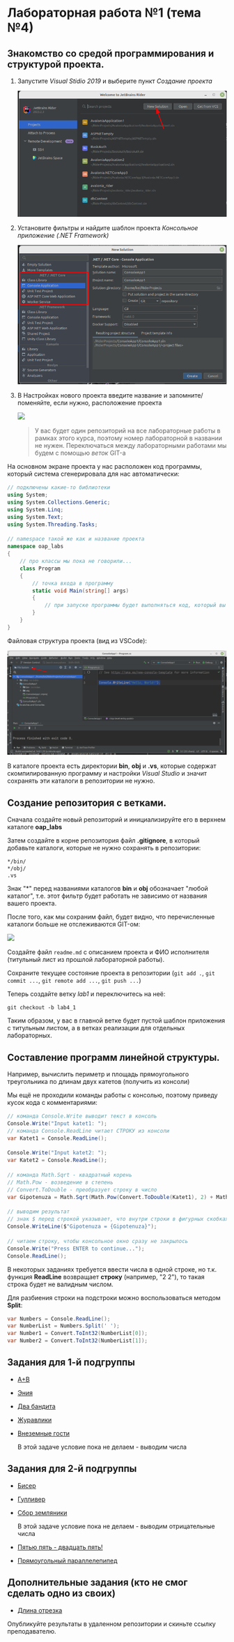 # Лабораторная работа №1 (тема №4)

## Знакомство со средой программирования и структурой проекта. 

1. Запустите *Visual Stidio 2019* и выберите пункт *Создание проекта*

    ![](../img/04013.png)

2. Установите фильтры и найдите шаблон проекта *Консольное приложение (.NET Framework)*

    ![](../img/04014.png)

3. В Настройках нового проекта введите название и запомните/поменяйте, если нужно, расположение проекта

    ![](../img/04015.png)

    >У вас будет один репозиторий на все лабораторные работы в рамках этого курса, поэтому номер лабораторной в названии не нужен. Переключаться между лабораторными работами мы будем с помощью *веток* GIT-а

На основном экране проекта у нас расположен код программы, который система сгенерировала для нас автоматически:

```cs
// подключены какие-то библиотеки
using System;
using System.Collections.Generic;
using System.Linq;
using System.Text;
using System.Threading.Tasks;

// namespace такой же как и название проекта
namespace oap_labs
{
    // про классы мы пока не говорили...
    class Program
    {
        // точка входа в программу
        static void Main(string[] args)
        {
            // при запуске программы будет выполняться код, который вы напишете тут
        }
    }
}
```

Файловая структура проекта (вид из VSCode):

![](../img/04016.png)

В каталоге проекта есть директории **bin**, **obj** и **.vs**, которые содержат скомпилированную программу и настройки *Visual Studio* и значит сохранять эти каталоги в репозитории не нужно.

## Создание репозитория с ветками. 

Сначала создайте новый репозиторий и инициализируйте его в верхнем каталоге **oap_labs**

Затем создайте в корне репозитория файл **.gitignore**, в который добавьте каталоги, которые не нужно сохранять в репозитории:

```
*/bin/
*/obj/
.vs
```

Знак "*" перед названиями каталогов **bin** и **obj** обозначает "любой каталог", т.е. этот фильтр будет работать не зависимо от названия вашего проекта.

После того, как мы сохраним файл, будет видно, что перечисленные каталоги больше не отслеживаются GIT-ом:

![](../img/04017.png)

Создайте файл `readme.md` с описанием проекта и ФИО исполнителя (титульный лист из прошлой лабораторной работы).

Сохраните текущее состояние проекта в репозитории (`git add .`, `git commit ...`, `git remote add ...`, `git push ...`)

Теперь создайте ветку *lab1* и переключитесь на неё:

```
git checkout -b lab4_1
```

Таким образом, у вас в главной ветке будет пустой шаблон приложения с титульным листом, а в ветках реализации для отдельных лабораторных.

## Составление программ линейной структуры.

Например, вычислить периметр и площадь прямоугольного треугольника по длинам двух катетов (получить из консоли)

Мы ещё не проходили команды работы с консолью, поэтому приведу кусок кода с комментариями:

```cs
// команда Console.Write выводит текст в консоль
Console.Write("Input katet1: ");
// команда Console.ReadLine читает СТРОКУ из консоли
var Katet1 = Console.ReadLine();

Console.Write("Input katet2: ");
var Katet2 = Console.ReadLine();

// команда Math.Sqrt - квадратный корень
// Math.Pow - возведение в степень
// Convert.ToDouble - преобразует строку в число
var Gipotenuza = Math.Sqrt(Math.Pow(Convert.ToDouble(Katet1), 2) + Math.Pow(Convert.ToDouble(Katet2), 2));

// выводим результат
// знак $ перед строкой указывает, что внутри строки в фигурных скобках названия переменных
Console.WriteLine($"Gipotenuza = {Gipotenuza}");

// читаем строку, чтобы консольное окно сразу не закрылось
Console.Write("Press ENTER to continue...");
Console.ReadLine();
```

В некоторых заданиях требуется ввести числа в одной строке, но т.к. функция **ReadLine** возвращает **строку** (например, "2 2"), то такая строка будет не валидным числом.

Для разбиения строки на подстроки можно воспользоваться методом **Split**:

```cs
var Numbers = Console.ReadLine();
var NumberList = Numbers.Split(' ');
var Number1 = Convert.ToInt32(NumberList[0]);
var Number2 = Convert.ToInt32(NumberList[1]);
```

## Задания для 1-й подгруппы

* [A+B](https://acmp.ru/index.asp?main=task&id_task=1)
<!-- просто сложить числа -->
* [Эния](https://acmp.ru/index.asp?main=task&id_task=195)
<!-- перемножить все числа -->
* [Два бандита](https://acmp.ru/index.asp?main=task&id_task=33)
<!-- (сумма чисел - 1) = всего банок -->
* [Журавлики](https://acmp.ru/index.asp?main=task&id_task=92)
<!-- число разделить на 6 -->
* [Внеземные гости](https://acmp.ru/index.asp?main=task&id_task=597)

    В этой задаче условие пока не делаем - выводим числа
    <!-- r1 - (r2+r3) -->

## Задания для 2-й подгруппы

* [Бисер](https://acmp.ru/index.asp?main=task&id_task=903)
<!-- число + 1 -->
* [Гулливер](https://acmp.ru/index.asp?main=task&id_task=773)
<!-- x^2 * y -->
* [Сбор земляники](https://acmp.ru/index.asp?main=task&id_task=755)

    В этой задаче условие пока не делаем - выводим отрицательные числа
    <!-- x+y-z -->

* [Пятью пять - двадцать пять!](https://acmp.ru/index.asp?main=task&id_task=3)
<!-- string((n//10) * (1 + n//10))+'25' -->
* [Прямоугольный параллелепипед](https://acmp.ru/index.asp?main=task&id_task=819)

## Дополнительные задания (кто не смог сделать одно из своих)

* [Длина отрезка](https://acmp.ru/index.asp?main=task&id_task=529)


Опубликуйте результаты в удаленном репозитории и скиньте ссылку преподавателю.
